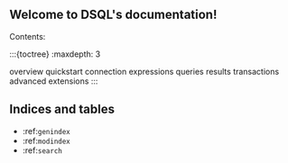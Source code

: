 ## Welcome to DSQL's documentation!

Contents:

:::{toctree}
:maxdepth: 3

overview
quickstart
connection
expressions
queries
results
transactions
advanced
extensions
:::

## Indices and tables

* :ref:`genindex`
* :ref:`modindex`
* :ref:`search`
